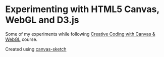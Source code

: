 # Experimenting with HTML5 Canvas, WebGL and D3.js

Some of my experiments while following [Creative Coding with Canvas & WebGL](frontendmasters.com/courses/canvas-webgl/) course.

Created using [canvas-sketch](github.com/mattdesl/canvas-sketch) 